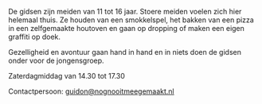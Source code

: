 De gidsen zijn meiden van 11 tot 16 jaar. Stoere meiden voelen zich hier helemaal thuis. Ze houden van een smokkelspel, het bakken van een pizza in een zelfgemaakte houtoven en gaan op dropping of maken een eigen graffiti op doek.

Gezelligheid en avontuur gaan hand in hand en in niets doen de gidsen onder voor de jongensgroep.

Zaterdagmiddag van 14.30 tot 17.30

Contactpersoon: [guidon@nognooitmeegemaakt.nl](mailto:guidon@nognooitmeegemaakt.nl)
